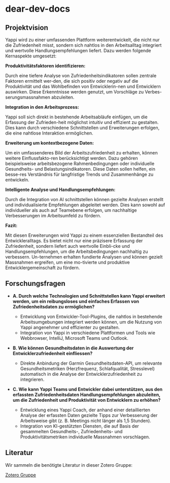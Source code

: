 # dear-dev-docs

## Projektvision

Yappi wird zu einer umfassenden Plattform weiterentwickelt, die nicht nur die
Zufriedenheit misst, sondern sich nahtlos in den Arbeitsalltag integriert und
wertvolle Handlungsempfehlungen liefert. Dazu werden folgende Kernaspekte
umgesetzt:

**Produktivitätsfaktoren identifizieren:**

Durch eine tiefere Analyse von Zufriedenheitsindikatoren sollen zentrale
Faktoren ermittelt wer-den, die sich positiv oder negativ auf die Produktivität
und das Wohlbefinden von Entwicklerin-nen und Entwicklern auswirken. Diese
Erkenntnisse werden genutzt, um Vorschläge zu Verbes-serungsmassnahmen
abzuleiten.

**Integration in den Arbeitsprozess:**

Yappi soll sich direkt in bestehende Arbeitsabläufe einfügen, um die Erfassung
der Zufrieden-heit möglichst intuitiv und effizient zu gestalten. Dies kann
durch verschiedene Schnittstellen und Erweiterungen erfolgen, die eine nahtlose
Interaktion ermöglichen.

**Erweiterung um kontextbezogene Daten:**

Um ein umfassenderes Bild der Arbeitszufriedenheit zu erhalten, können weitere
Einflussfakto-ren berücksichtigt werden. Dazu gehören beispielsweise
arbeitsbezogene Rahmenbedingungen oder individuelle Gesundheits- und
Belastungsindikatoren. Diese Daten sollen helfen, ein besse-res Verständnis für
langfristige Trends und Zusammenhänge zu entwickeln.

**Intelligente Analyse und Handlungsempfehlungen:**

Durch die Integration von AI schnittstellen können gezielte Analysen erstellt
und individualisierte Empfehlungen abgeleitet werden. Dies kann sowohl auf
individueller als auch auf Teamebene erfolgen, um nachhaltige Verbesserungen im
Arbeitsumfeld zu fördern.

**Fazit:**

Mit diesen Erweiterungen wird Yappi zu einem essenziellen Bestandteil des
Entwickleralltags. Es bietet nicht nur eine präzisere Erfassung der
Zufriedenheit, sondern liefert auch wertvolle Einbli-cke und
Handlungsempfehlungen, um die Arbeitsbedingungen nachhaltig zu verbessern.
Un-ternehmen erhalten fundierte Analysen und können gezielt Massnahmen
ergreifen, um eine mo-tivierte und produktive Entwicklergemeinschaft zu fördern.

## Forschungsfragen

- **A. Durch welche Technologien und Schnittstellen kann Yappi erweitert werden,
  um ein reibungsloses und einfaches Erfassen von Zufriedenheitsdaten zu
  ermöglichen?**

  - Entwicklung von Entwickler-Tool-Plugins, die nahtlos in bestehende
    Arbeitsumgebungen integriert werden können, um die Nutzung von Yappi
    angenehmer und effizienter zu gestalten.
  - Integration von Yappi in verschiedene Plattformen und Tools wie Webbrowser,
    IntelliJ, Microsoft Teams und Outlook.

- **B. Wie können Gesundheitsdaten in die Auswertung der Entwicklerzufriedenheit
  einfliessen?**

  - Direkte Anbindung der Garmin Gesundheitsdaten-API, um relevante
    Gesundheitsmetriken (Herzfrequenz, Schlafqualität, Stresslevel) automatisch
    in die Analyse der Entwicklerzufriedenheit zu integrieren.

- **C. Wie kann Yappi Teams und Entwickler dabei unterstützen, aus den erfassten
  Zufriedenheitsdaten Handlungsempfehlungen abzuleiten, um die Zufriedenheit und
  Produktivität von Entwicklern zu erhöhen?**
  - Entwicklung eines Yappi Coach, der anhand einer detaillierten Analyse der
    erfassten Daten gezielte Tipps zur Verbesserung der Arbeitsweise gibt (z. B.
    Meetings nicht länger als 1,5 Stunden).
  - Integration von KI-gestützten Diensten, die auf Basis der gesammelten
    Gesundheits-, Zufriedenheits- und Produktivitätsmetriken individuelle
    Massnahmen vorschlagen.

## Literatur

Wir sammeln die benötigte Literatur in dieser Zotero Gruppe:

[Zotero Gruppe](https://www.zotero.org/groups/5907706/ip-dear-dev/library)

